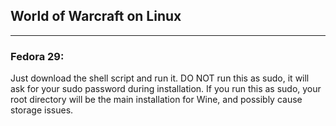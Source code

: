 ## World of Warcraft on Linux
---
### Fedora 29:
  Just download the shell script and run it. DO NOT run this as sudo, it will ask for your sudo password during installation. If you run this as sudo, your root directory will be the main installation for Wine, and possibly cause storage issues.
